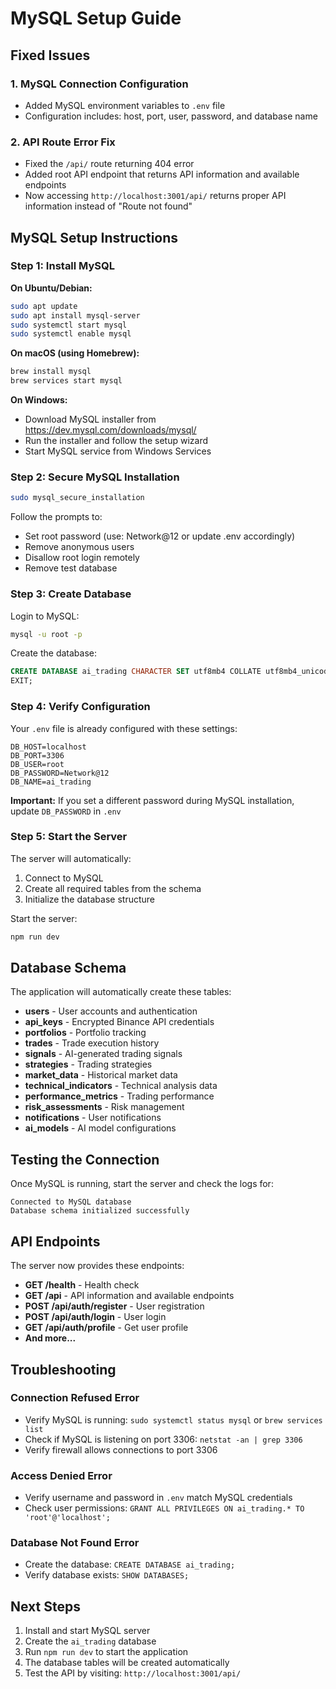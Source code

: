# MySQL Setup Guide

## Fixed Issues

### 1. MySQL Connection Configuration
- Added MySQL environment variables to `.env` file
- Configuration includes: host, port, user, password, and database name

### 2. API Route Error Fix
- Fixed the `/api/` route returning 404 error
- Added root API endpoint that returns API information and available endpoints
- Now accessing `http://localhost:3001/api/` returns proper API information instead of "Route not found"

## MySQL Setup Instructions

### Step 1: Install MySQL

**On Ubuntu/Debian:**
```bash
sudo apt update
sudo apt install mysql-server
sudo systemctl start mysql
sudo systemctl enable mysql
```

**On macOS (using Homebrew):**
```bash
brew install mysql
brew services start mysql
```

**On Windows:**
- Download MySQL installer from https://dev.mysql.com/downloads/mysql/
- Run the installer and follow the setup wizard
- Start MySQL service from Windows Services

### Step 2: Secure MySQL Installation

```bash
sudo mysql_secure_installation
```

Follow the prompts to:
- Set root password (use: Network@12 or update .env accordingly)
- Remove anonymous users
- Disallow root login remotely
- Remove test database

### Step 3: Create Database

Login to MySQL:
```bash
mysql -u root -p
```

Create the database:
```sql
CREATE DATABASE ai_trading CHARACTER SET utf8mb4 COLLATE utf8mb4_unicode_ci;
EXIT;
```

### Step 4: Verify Configuration

Your `.env` file is already configured with these settings:
```
DB_HOST=localhost
DB_PORT=3306
DB_USER=root
DB_PASSWORD=Network@12
DB_NAME=ai_trading
```

**Important:** If you set a different password during MySQL installation, update `DB_PASSWORD` in `.env`

### Step 5: Start the Server

The server will automatically:
1. Connect to MySQL
2. Create all required tables from the schema
3. Initialize the database structure

Start the server:
```bash
npm run dev
```

## Database Schema

The application will automatically create these tables:
- **users** - User accounts and authentication
- **api_keys** - Encrypted Binance API credentials
- **portfolios** - Portfolio tracking
- **trades** - Trade execution history
- **signals** - AI-generated trading signals
- **strategies** - Trading strategies
- **market_data** - Historical market data
- **technical_indicators** - Technical analysis data
- **performance_metrics** - Trading performance
- **risk_assessments** - Risk management
- **notifications** - User notifications
- **ai_models** - AI model configurations

## Testing the Connection

Once MySQL is running, start the server and check the logs for:
```
Connected to MySQL database
Database schema initialized successfully
```

## API Endpoints

The server now provides these endpoints:

- **GET /health** - Health check
- **GET /api** - API information and available endpoints
- **POST /api/auth/register** - User registration
- **POST /api/auth/login** - User login
- **GET /api/auth/profile** - Get user profile
- **And more...**

## Troubleshooting

### Connection Refused Error
- Verify MySQL is running: `sudo systemctl status mysql` or `brew services list`
- Check if MySQL is listening on port 3306: `netstat -an | grep 3306`
- Verify firewall allows connections to port 3306

### Access Denied Error
- Verify username and password in `.env` match MySQL credentials
- Check user permissions: `GRANT ALL PRIVILEGES ON ai_trading.* TO 'root'@'localhost';`

### Database Not Found Error
- Create the database: `CREATE DATABASE ai_trading;`
- Verify database exists: `SHOW DATABASES;`

## Next Steps

1. Install and start MySQL server
2. Create the `ai_trading` database
3. Run `npm run dev` to start the application
4. The database tables will be created automatically
5. Test the API by visiting: `http://localhost:3001/api/`
